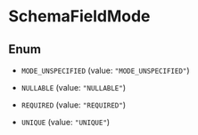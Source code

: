 # SchemaFieldMode

## Enum

* `MODE_UNSPECIFIED` (value: `"MODE_UNSPECIFIED"`)

* `NULLABLE` (value: `"NULLABLE"`)

* `REQUIRED` (value: `"REQUIRED"`)

* `UNIQUE` (value: `"UNIQUE"`)



